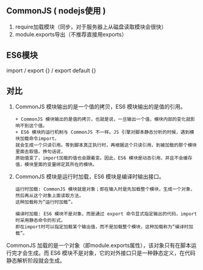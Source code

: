 ## CommonJS ( nodejs使用 )  
1. require加载模块（同步，对于服务器上从磁盘读取模块会很快）  
2. module.exports导出（不推荐直接用exports）  
## ES6模块  
import / export {} / export default {}  
## 对比  
1. CommonJS 模块输出的是一个值的拷贝，ES6 模块输出的是值的引用。  
    ~~~  
    + CommonJS 模块输出的是值的拷贝，也就是说，一旦输出一个值，模块内部的变化就影响不到这个值。
    + ES6 模块的运行机制与 CommonJS 不一样。JS 引擎对脚本静态分析的时候，遇到模块加载命令import，
    就会生成一个只读引用。等到脚本真正执行时，再根据这个只读引用，到被加载的那个模块里面去取值。换句话说，
    原始值变了，import加载的值也会跟着变。因此，ES6 模块是动态引用，并且不会缓存值，模块里面的变量绑定其所在的模块。
    ~~~
2. CommonJS 模块是运行时加载，ES6 模块是编译时输出接口。  
    ~~~  
    运行时加载: CommonJS 模块就是对象；即在输入时是先加载整个模块，生成一个对象，然后再从这个对象上面读取方法，
    这种加载称为“运行时加载”。
    
    编译时加载: ES6 模块不是对象，而是通过 export 命令显式指定输出的代码，import时采用静态命令的形式。
    即在import时可以指定加载某个输出值，而不是加载整个模块，这种加载称为“编译时加载”。
    ~~~  
CommonJS 加载的是一个对象（即module.exports属性），该对象只有在脚本运行完才会生成。而 ES6 模块不是对象，它的对外接口只是一种静态定义，在代码静态解析阶段就会生成。